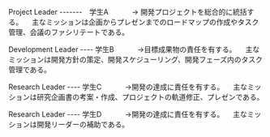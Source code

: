Project Leader -------　学生A 　　　-> 開発プロジェクトを総合的に統括する。 　主なミッションは企画からプレゼンまでのロードマップの作成やタスク管理、会議のファシリテートである。

Development Leader ---- 学生B 　　　->目標成果物の責任を有する。 　主なミッションは開発方針の策定、開発スケジューリング、開発フェーズ内のタスク管理である。

Research Leader ---- 学生C 　　　->開発の達成に責任を有する。 　主なミッションは研究企画書の考案・作成、プロジェクトの軌道修正、プレゼンである。

Research Leader ---- 学生D 　　　->開発の達成に責任を有する。 　主なミッションは開発リーダーの補助である。
